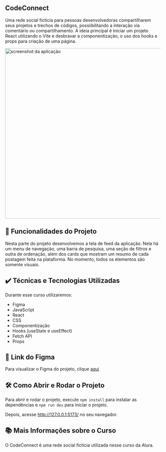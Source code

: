## CodeConnect
Uma rede social fictícia para pessoas desenvolvedoras compartilharem seus projetos e trechos de códigos, possiibilitando a interação via comentário ou compartilhamento. 
A ideia principal é iniciar um projeto React utilizando o Vite e desbravar a componentização, o uso dos hooks e props para criação de uma página.

<img src='https://imgur.com/XT1O3BZ.png' alt='screenshot da aplicação' width='550px'/>

## 🔨 Funcionalidades do Projeto
Nesta parte do projeto desenvolvemos a tela de feed da aplicação. Nela há um menu de navegação, uma barra de pesquisa, uma seção de filtros e outra de ordenação, além dos cards que mostram um resumo de cada postagem feita na plataforma. No momento, todos os elementos são somente visuais.

## ✔️ Técnicas e Tecnologias Utilizadas
Durante esse curso utilizaremos:
* Figma
* JavaScript
* React
* CSS
* Componentização
* Hooks (useState e useEffect)
* Fetch API
* Props
  
## 🎨 Link do Figma
Para visualizar o Figma do projeto, clique [aqui](https://www.figma.com/file/SASyBm2k3IlqrO8qI1Otg1/CodeConnect-%7C-React%3A-Componentiza%C3%A7%C3%A3o-e-conceitos-b%C3%A1sicos-(JSX)?type=design&node-id=201-4085&mode=design&t=MgsA8qxtnyuhVUCl-4)

## 🛠️ Como Abrir e Rodar o Projeto
Para abrir e rodar o projeto, execute ``npm install`` para instalar as dependências e ``npm run dev`` para iniciar o projeto.

Depois, acesse http://127.0.0.1:5173/ no seu navegador.

## 📚 Mais Informações sobre o Curso
O CodeConnect é uma rede social fictícia utilizada nesse curso da Alura. 